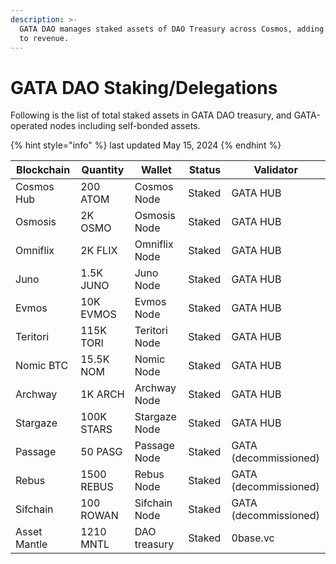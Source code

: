 ```yaml
---
description: >-
  GATA DAO manages staked assets of DAO Treasury across Cosmos, adding rewards
  to revenue.
---
```


# GATA DAO Staking/Delegations

Following is the list of total staked assets in GATA DAO treasury, and GATA-operated nodes including self-bonded assets.&#x20;

{% hint style="info" %}
last updated May 15, 2024
{% endhint %}

<table><thead><tr><th width="160">Blockchain</th><th width="162">Quantity</th><th width="151">Wallet</th><th width="93">Status</th><th width="183">Validator</th></tr></thead><tbody><tr><td>Cosmos Hub</td><td>200 ATOM</td><td>Cosmos Node</td><td>Staked</td><td>GATA HUB</td></tr><tr><td>Osmosis</td><td>2K OSMO</td><td>Osmosis Node</td><td>Staked</td><td>GATA HUB</td></tr><tr><td>Omniflix</td><td>2K FLIX</td><td>Omniflix Node</td><td>Staked</td><td>GATA HUB</td></tr><tr><td>Juno</td><td>1.5K JUNO</td><td>Juno Node</td><td>Staked</td><td>GATA HUB</td></tr><tr><td>Evmos</td><td>10K EVMOS</td><td>Evmos Node</td><td>Staked</td><td>GATA HUB</td></tr><tr><td>Teritori</td><td>115K TORI</td><td>Teritori Node</td><td>Staked</td><td>GATA HUB</td></tr><tr><td>Nomic BTC</td><td>15.5K NOM</td><td>Nomic Node</td><td>Staked</td><td>GATA HUB</td></tr><tr><td>Archway</td><td>1K ARCH</td><td>Archway Node</td><td>Staked</td><td>GATA HUB</td></tr><tr><td>Stargaze</td><td>100K STARS</td><td>Stargaze Node</td><td>Staked</td><td>GATA HUB</td></tr><tr><td>Passage</td><td>50 PASG</td><td>Passage Node</td><td>Staked</td><td>GATA (decommissioned)</td></tr><tr><td>Rebus</td><td>1500 REBUS</td><td>Rebus Node</td><td>Staked</td><td>GATA (decommissioned)</td></tr><tr><td>Sifchain </td><td>100 ROWAN</td><td>Sifchain Node</td><td>Staked</td><td>GATA (decommissioned)</td></tr><tr><td>Asset Mantle</td><td>1210 MNTL</td><td>DAO treasury</td><td>Staked</td><td>0base.vc</td></tr></tbody></table>

